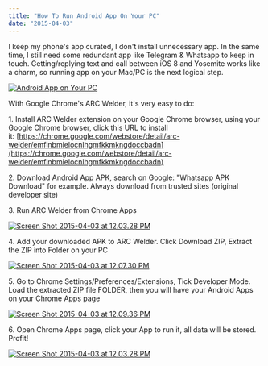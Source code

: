 ```yaml
---
title: "How To Run Android App On Your PC"
date: "2015-04-03"
---
```


I keep my phone's app curated, I don't install unnecessary app. In the same time, I still need some redundant app like Telegram & Whatsapp to keep in touch. Getting/replying text and call between iOS 8 and Yosemite works like a charm, so running app on your Mac/PC is the next logical step.



[![Android App on Your PC](https://sigitp.files.wordpress.com/2015/04/screen-shot-2015-04-03-at-11-41-09-am.png?w=300)](https://sigitp.files.wordpress.com/2015/04/screen-shot-2015-04-03-at-11-41-09-am.png) 



With Google Chrome's ARC Welder, it's very easy to do:

1\. Install ARC Welder extension on your Google Chrome browser, using your Google Chrome browser, click this URL to install it: [https://chrome.google.com/webstore/detail/arc-welder/emfinbmielocnlhgmfkkmkngdoccbadn](https://chrome.google.com/webstore/detail/arc-welder/emfinbmielocnlhgmfkkmkngdoccbadn)

2\. Download Android App APK, search on Google: "Whatsapp APK Download" for example. Always download from trusted sites (original developer site)

3\. Run ARC Welder from Chrome Apps

[![Screen Shot 2015-04-03 at 12.03.28 PM](https://sigitp.files.wordpress.com/2015/04/screen-shot-2015-04-03-at-12-03-28-pm.png?w=300)](https://sigitp.files.wordpress.com/2015/04/screen-shot-2015-04-03-at-12-03-28-pm.png)

4\. Add your downloaded APK to ARC Welder. Click Download ZIP, Extract the ZIP into Folder on your PC

[![Screen Shot 2015-04-03 at 12.07.30 PM](https://sigitp.files.wordpress.com/2015/04/screen-shot-2015-04-03-at-12-07-30-pm.png?w=300)](https://sigitp.files.wordpress.com/2015/04/screen-shot-2015-04-03-at-12-07-30-pm.png)

5\. Go to Chrome Settings/Preferences/Extensions, Tick Developer Mode. Load the extracted ZIP file FOLDER, then you will have your Android Apps on your Chrome Apps page

[![Screen Shot 2015-04-03 at 12.09.36 PM](https://sigitp.files.wordpress.com/2015/04/screen-shot-2015-04-03-at-12-09-36-pm.png?w=300)](https://sigitp.files.wordpress.com/2015/04/screen-shot-2015-04-03-at-12-09-36-pm.png)

6\. Open Chrome Apps page, click your App to run it, all data will be stored. Profit!

[![Screen Shot 2015-04-03 at 12.03.28 PM](https://sigitp.files.wordpress.com/2015/04/screen-shot-2015-04-03-at-12-03-28-pm1.png?w=300)](https://sigitp.files.wordpress.com/2015/04/screen-shot-2015-04-03-at-12-03-28-pm1.png)
